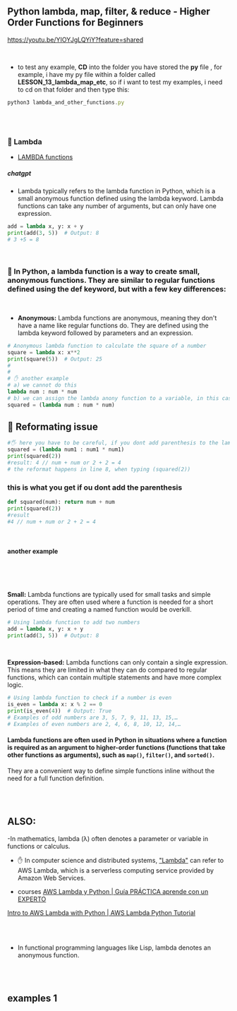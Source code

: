 ## Python lambda, map, filter, & reduce - Higher Order Functions for Beginners

https://youtu.be/YIOYJgLQYiY?feature=shared

<br>

- to test any example, **CD** into the folder you have stored the **py** file , for example, i have my py file within a folder called **LESSON_13_lambda_map_etc**, so if i want to test my examples, i need to cd on that folder and then type this:

```javascript
python3 lambda_and_other_functions.py
```

<br>
<br>

### 🍭 Lambda

- [LAMBDA functions](https://youtu.be/KR22jigJLok?feature=shared)

##### chatgpt

- Lambda typically refers to the lambda function in Python, which is a small anonymous function defined using the lambda keyword. Lambda functions can take any number of arguments, but can only have one expression.

```python
add = lambda x, y: x + y
print(add(3, 5))  # Output: 8
# 3 +5 = 8
```

<br>

### 🍭 In Python, a lambda function is a way to create small, anonymous functions. They are similar to regular functions defined using the def keyword, but with a few key differences:

<br>

- **Anonymous:** Lambda functions are anonymous, meaning they don't have a name like regular functions do. They are defined using the lambda keyword followed by parameters and an expression.

```python
# Anonymous lambda function to calculate the square of a number
square = lambda x: x**2
print(square(5))  # Output: 25
#
#
# ✋ another example
# a) we cannot do this
lambda num : num * num
# b) we can assign the lambda anony function to a variable, in this case will be 'squared'
squared = (lambda num : num * num)
```

## 🔴 Reformating issue

```python
#🖐️ here you have to be careful, if you dont add parenthesis to the lambda like here (lambda num : num * num), it will reformat it, and you wont get the result 4
squared = (lambda num1 : num1 * num1)
print(squared(2))
#result: 4 // num + num or 2 + 2 = 4
# the reformat happens in line 8, when typing (squared(2))
```

### this is what you get if ou dont add the parenthesis

```python
def squared(num): return num + num
print(squared(2))
#result
#4 // num + num or 2 + 2 = 4
```

<br>

#### another example

```python

```

<br>
<br>

**Small:** Lambda functions are typically used for small tasks and simple operations. They are often used where a function is needed for a short period of time and creating a named function would be overkill.

```python
# Using lambda function to add two numbers
add = lambda x, y: x + y
print(add(3, 5))  # Output: 8

```

<br>

**Expression-based:** Lambda functions can only contain a single expression. This means they are limited in what they can do compared to regular functions, which can contain multiple statements and have more complex logic.

```python
# Using lambda function to check if a number is even
is_even = lambda x: x % 2 == 0
print(is_even(4))  # Output: True
# Examples of odd numbers are 3, 5, 7, 9, 11, 13, 15,…
# Examples of even numbers are 2, 4, 6, 8, 10, 12, 14,…
```

#### Lambda functions are often used in Python in situations where a function is required as an argument to higher-order functions (functions that take other functions as arguments), such as `map()`, `filter()`, and `sorted()`.

They are a convenient way to define simple functions inline without the need for a full function definition.

<br>
<br>

## ALSO:

-In mathematics, lambda (λ) often denotes a parameter or variable in functions or calculus.

- ✋ In computer science and distributed systems, ["Lambda"](https://aws.amazon.com/pm/lambda/?gclid=Cj0KCQjwsPCyBhD4ARIsAPaaRf3S1nW6pAbjQs9UkM1QB0OQYXuuzn5CBnmUqHWFRJDXD2KDAMC5msYaAvVVEALw_wcB&trk=c8019b8a-d2f2-4ec8-ac50-7bdc0dbe1996&sc_channel=ps&ef_id=Cj0KCQjwsPCyBhD4ARIsAPaaRf3S1nW6pAbjQs9UkM1QB0OQYXuuzn5CBnmUqHWFRJDXD2KDAMC5msYaAvVVEALw_wcB:G:s&s_kwcid=AL!4422!3!651612391322!e!!g!!lambda%20aws!19828205892!147081379877) can refer to AWS Lambda, which is a serverless computing service provided by Amazon Web Services.

- courses [AWS Lambda y Python | Guía PRÁCTICA aprende con un EXPERTO](https://www.udemy.com/course/aws-lambda-y-python-el-futuro-es-serverless/?utm_source=adwords&utm_medium=udemyads&utm_campaign=DSA-WebIndex_la.ES_cc.LATAM&campaigntype=Search&portfolio=LATAM&language=ES&product=Course&test=&audience=DSA&topic=&priority=&utm_content=deal4584&utm_term=_._ag_120316893258_._ad_504879908808_._kw__._de_c_._dm__._pl__._ti_dsa-93451758763_._li_9077251_._pd__._&matchtype=&gad_source=1&gclid=Cj0KCQjwsPCyBhD4ARIsAPaaRf1aMPZkWxqBwRmqiRF6xZCnNpGTxjewd0wr389S8o2rJFYA7buTV-kaAtISEALw_wcB)

[Intro to AWS Lambda with Python | AWS Lambda Python Tutorial](https://www.youtube.com/watch?v=-8L4OxotXlE)

<br>
<br>

- In functional programming languages like Lisp, lambda denotes an anonymous function.

<br>
<br>

## examples 1
